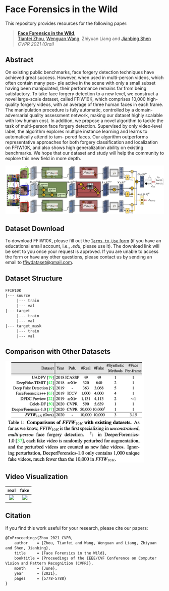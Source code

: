 # Face Forensics in the Wild

This repository provides resources for the following paper:

> [**Face Forensics in the Wild**](https://arxiv.org/abs/2103.04570),            
> [Tianfei Zhou](https://www.tfzhou.com/), [Wenguan Wang](https://sites.google.com/view/wenguanwang/), Zhiyuan Liang and [Jianbing Shen](https://scholar.google.ae/citations?user=_Q3NTToAAAAJ&hl=en) <br>
> *CVPR 2021 (Oral)*  


## Abstract
On existing public benchmarks, face forgery detection techniques have achieved great success. However, when used in multi-person videos, which often contain many peo- ple active in the scene with only a small subset having been manipulated, their performance remains far from being satisfactory. To take face forgery detection to a new level, we construct a novel large-scale dataset, called FFIW10K, which comprises 10,000 high-quality forgery videos, with an average of three human faces in each frame. The manipulation procedure is fully automatic, controlled by a domain-adversarial quality assessment network, making our dataset highly scalable with low human cost. In addition, we propose a novel algorithm to tackle the task of multi-person face forgery detection. Supervised by only video-level label, the algorithm explores multiple instance learning and learns to automatically attend to tam- pered faces. Our algorithm outperforms representative approaches for both forgery classification and localization on FFIW10K, and also shows high generalization ability on existing benchmarks. We hope that our dataset and study will help the community to explore this new field in more depth.

![](framework.png)

## Dataset Download

To download FFIW10K, please fill out the [`Terms to Use` form](https://forms.gle/optbPBocH8UEndwW9) (if you have an educational email account, i.e., *.edu*, please use it). The download link will be sent to you once your request is approved. If you are unable to access the form or have any other questions, please contact us by sending an email to ffiwdataset@gmail.com.

## Dataset Structure
```
FFIW10K
|--- source
     |--- train
     |--- val
|--- target 
     |--- train
     |--- val
|--- target_mask
     |--- train
     |--- val
```

## Comparison with Other Datasets
<p align="left">
  <img height="320" src="dataset_comparison.png">
</p>

## Video Visualization

real                       |  fake
:-------------------------:|:-------------------------:
![](video1_real.gif)  |  ![](video1_fake.gif)

## Citation
If you find this work useful for your research, please cite our papers:
```
@InProceedings{Zhou_2021_CVPR,
    author    = {Zhou, Tianfei and Wang, Wenguan and Liang, Zhiyuan and Shen, Jianbing},
    title     = {Face Forensics in the Wild},
    booktitle = {Proceedings of the IEEE/CVF Conference on Computer Vision and Pattern Recognition (CVPR)},
    month     = {June},
    year      = {2021},
    pages     = {5778-5788}
}
```
